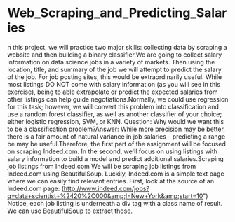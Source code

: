 # Web_Scraping_and_Predicting_Salaries
n this project, we will practice two major skills: collecting data by scraping a website and then building a binary classifier.We are going to collect salary information on data science jobs in a variety of markets. Then using the location, title, and summary of the job we will attempt to predict the salary of the job. For job posting sites, this would be extraordinarily useful. While most listings DO NOT come with salary information (as you will see in this exercise), being to able extrapolate or predict the expected salaries from other listings can help guide negotiations.Normally, we could use regression for this task; however, we will convert this problem into classification and use a random forest classifier, as well as another classifier of your choice; either logistic regression, SVM, or KNN. Question: Why would we want this to be a classification problem?Answer: While more precision may be better, there is a fair amount of natural variance in job salaries - predicting a range be may be useful.Therefore, the first part of the assignment will be focused on scraping Indeed.com. In the second, we'll focus on using listings with salary information to build a model and predict additional salaries.Scraping job listings from Indeed.com We will be scraping job listings from Indeed.com using BeautifulSoup. Luckily, Indeed.com is a simple text page where we can easily find relevant entries. First, look at the source of an Indeed.com page: (http://www.indeed.com/jobs?q=data+scientist+%2420%2C000&amp;l=New+York&amp;start=10") Notice, each job listing is underneath a div tag with a class name of result. We can use BeautifulSoup to extract those.
